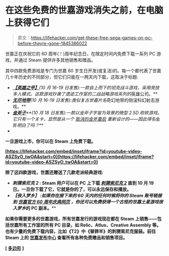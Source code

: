 # 在这些免费的世嘉游戏消失之前，在电脑上获得它们

> 原文：<https://lifehacker.com/get-these-free-sega-games-on-pc-before-theyre-gone-1845386022>

世嘉正在庆祝它的 60 周年(！)周年纪念日，在限定时间内免费下载一系列 PC 游戏，并通过 Steam 提供许多其他销售和赠品。



其中四款免费游戏是专门为世嘉 60 岁生日开发(或复活)的。每一个都代表了世嘉几十年历史的不同部分，但它们只能在一两天内下载，这取决于标题:

*   [***【英雄之甲】***](https://store.steampowered.com/app/1368440/Armor_of_Heroes)*(10 月 16-19 日发售):一款自上而下的坦克战斗游戏，采用竞技多人模式。这款游戏抄袭了遗迹工作室的二战战略游戏系列的*英雄公司。**
*   *[***无尽地带***](https://store.steampowered.com/app/1368450/Endless_Zone)(10 月 16-19 日发售):类似复古世嘉片名*奇幻地带的侧滚科幻射击游戏。**
*   *[***金斧子***](https://store.steampowered.com/app/1368460/Golden_Axed_A_Cancelled_Prototype)**(10 月 18 日发售):一款以金斧子宇宙为背景的微型 2.5D 砍砍游戏。它只有一个关卡，显然是从一个 [取消的金斧重启](https://www.usgamer.net/articles/sega-golden-axe-reboot-steam-controversy-response-news) 重新设计的——因此得名*金斧*明白了吗？***
*   ***[](https://store.steampowered.com/app/1368430/Streets_Of_Kamurocho)***

****一旦游戏上市，你可以在 Steam 上免费下载。****

 ****[https://lifehacker.com/embed/inset/iframe?id=youtube-video-ASZSyO_twOA&start=0](https://lifehacker.com/embed/inset/iframe?id=youtube-video-ASZSyO_twOA&start=0)**** 

****除了这四款游戏，世嘉还赠送了几款老派经典游戏:****

*   *******刺猬索尼克 2*** : Steam 用户可以在 PC 上下载 [*刺猬索尼克 2*](https://store.steampowered.com/app/71163/Sonic_The_Hedgehog_2) 直到 10 月 19 日。一旦你下载了它，它就是你的了，可以永远保存和播放。****
*   *******【夜入梦乡】*** :如果你在接下来的 60 天内的任何时候将你的 Steam 账号链接到 [世嘉官方 60 周年庆典网页](https://www.sega60th.com) ，你还可以免费获得一个古怪的世嘉土星游戏*夜入梦乡*的 PC 副本。****

****如果你需要更多的世嘉游戏，所有世嘉发行的游戏现在都在 Steam 上销售——包括世嘉所有工作室的所有 PC 目录，如 Relic、Atlus、Creative Assembly 等。也有少量的免费下载内容，比如《T2》中《替罪羊》的刺猬索尼克服装。前往 Steam 上的 [世嘉发布中心](https://store.steampowered.com/curator/36333614/sale/SEGA60th) 查看所有各种免费赠品和销售项目。**** 

****[ [多边形](https://www.polygon.com/2020/10/14/21516433/sega-free-games-60th-anniversary-streets-of-rage-golden-axe-yakuza-mashups-steam-pc) ]****